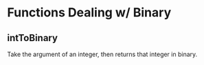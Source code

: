 # Functions Dealing w/ Binary
## intToBinary
Take the argument of an integer, then returns that integer in binary.
